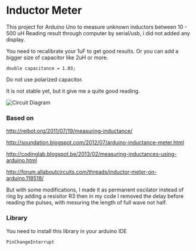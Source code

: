 # Inductor Meter

This project for Arduino Uno to measure unknown inductors between 10 - 500 uH
Reading result through computer by serial/usb, i did not added any display.

You need to recalibrate your 1uF to get good results.
Or you can add a bigger size of capacitor like 2uH or more.

	double capacitance = 1.03; 

Do not use polarized capacitor.

It is not stable yet, but it give me a quite good reading.

![Circuit Diagram](https://rawgit.com/zaher/arduino_projects/master/InductorMeter/InductorMeter.svg)

### Based on 

http://reibot.org/2011/07/19/measuring-inductance/

http://soundation.blogspot.com/2012/07/arduino-inductance-meter.html

http://codinglab.blogspot.be/2013/02/measuring-inductances-using-arduino.html

http://forum.allaboutcircuits.com/threads/inductor-meter-on-arduino.118518/
	
But with some modifications, I made it as permanent oscilator instead of ring by adding a resisitor R3 then in my code I removed the delay before reading the pulses, with mesuring the length of full wave not half.

### Library

You need to install this library in your arduino IDE
 
	PinChangeInterrupt
